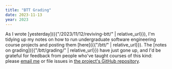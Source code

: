 ```yaml
---
title: "BTT Grading"
date: 2023-11-13
year: 2023
---
```


As I wrote [yesterday]({{"/2023/11/12/reviving-btt/" | relative_url}}),
I'm tidying up my notes on how to run undergraduate software engineering course projects
and posting them [here]({{"/btt/" | relative_url}}).
The [notes on grading]({{"/btt/grading/" | relative_url}}) have just gone up,
and I'd be grateful for feedback from people who've taught courses of this kind:
please [email me](mailto:{{site.author.email}})
or file issues in [the project's GitHub repository](https://github.com/gvwilson/btt/).
